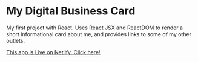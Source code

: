 # My Digital Business Card

My first project with React. Uses React JSX and ReactDOM to render a short informational card about me, and provides links to some of my other outlets.

[This app is Live on Netlify. Click here!](https://gregarious-gecko-5d1f8a.netlify.app/)
